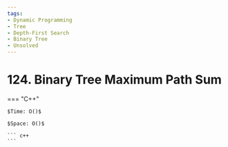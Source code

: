 ```yaml
---
tags:
- Dynamic Programming
- Tree
- Depth-First Search
- Binary Tree
- Unsolved
---
```



# 124. Binary Tree Maximum Path Sum

=== "C++"

    $Time: O()$

    $Space: O()$

    ``` c++
    ```